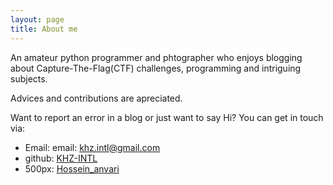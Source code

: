 ```yaml
---
layout: page
title: About me 
---
```

An amateur python programmer and phtographer who enjoys blogging about Capture-The-Flag(CTF) challenges, programming and intriguing subjects. 

Advices and contributions are apreciated.

Want to report an error in a blog or just want to say Hi? You can get in touch via:

+ Email: email: khz.intl@gmail.com
+ github: <a href="https://www.github.com/khz-intl/" target="_blank">KHZ-INTL</a>
+ 500px: <a href="https://www.500px.com/hossein_anvari/" target="_blank">Hossein_anvari</a>
